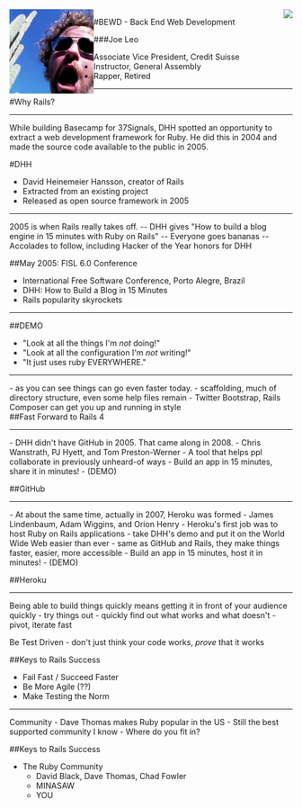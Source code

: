 <div style="float: left"><img src="../../assets/me/scary_cactus.jpg" /></div>
<div style="float: right"><img src="https://github.com/generalassembly/ga-ruby-on-rails-for-devs/raw/master/images/ga.png" /></div>

#BEWD - Back End Web Development

###Joe Leo

* Associate Vice President, Credit Suisse
* Instructor, General Assembly
* Rapper, Retired

---

#Why Rails?

---
<aside class="notes">
  While building Basecamp for 37Signals, DHH spotted an opportunity to extract a web development framework for Ruby. He did this in 2004 and made the source code available to the public in 2005.
</aside>

#DHH

* David Heinemeier Hansson, creator of Rails
* Extracted from an existing project
* Released as open source framework in 2005

---
<aside class="notes">
  2005 is when Rails really takes off.
  -- DHH gives "How to build a blog engine in 15 minutes with Ruby on Rails"
  -- Everyone goes bananas
  -- Accolades to follow, including Hacker of the Year honors for DHH
  </aside>

##May 2005: FISL 6.0 Conference

* International Free Software Conference, Porto Alegre, Brazil
* DHH: How to Build a Blog in 15 Minutes
* Rails popularity skyrockets

---

##DEMO
* "Look at all the things I'm _not_ doing!"
* "Look at all the configuration I'm _not_ writing!"
* "It just uses ruby EVERYWHERE."

---

<aside class="notes">
  - as you can see things can go even faster today. 
  - scaffolding, much of directory structure, even some help files remain
  - Twitter Bootstrap, Rails Composer can get you up and running in style
</aside>
##Fast Forward to Rails 4

---

<aside class="notes">
  - DHH didn't have GitHub in 2005. That came along in 2008. 
  - Chris Wanstrath, PJ Hyett, and Tom Preston-Werner
  - A tool that helps ppl collaborate in previously unheard-of ways
  - Build an app in 15 minutes, share it in minutes!
  - (DEMO)
</aside>

##GitHub

---

<aside class="notes">
 - At about the same time, actually in 2007, Heroku was formed
 - James Lindenbaum, Adam Wiggins, and Orion Henry
 - Heroku's first job was to host Ruby on Rails applications
 - take DHH's demo and put it on the World Wide Web easier than ever
 - same as GitHub and Rails, they make things faster, easier, more accessible
 - Build an app in 15 minutes, host it in minutes!
 - (DEMO)
</aside>

##Heroku

---
<aside class="notes">
  Being able to build things quickly means getting it in front of your audience quickly
  - try things out
  - quickly find out what works and what doesn't
  - pivot, iterate fast

  Be Test Driven - don't just think your code works, _prove_ that it works
</aside>

##Keys to Rails Success

* Fail Fast / Succeed Faster
* Be More Agile (??)
* Make Testing the Norm

---

<aside class="notes">
  Community
  - Dave Thomas makes Ruby popular in the US
  - Still the best supported community I know
  - Where do you fit in?
</aside>

##Keys to Rails Success
* The Ruby Community 
  * David Black, Dave Thomas, Chad Fowler
  * MINASAW
  * YOU
